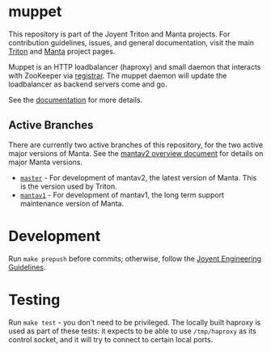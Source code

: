 <!--
    This Source Code Form is subject to the terms of the Mozilla Public
    License, v. 2.0. If a copy of the MPL was not distributed with this
    file, You can obtain one at http://mozilla.org/MPL/2.0/.
-->

<!--
    Copyright 2019 Joyent, Inc.
-->

# muppet

This repository is part of the Joyent Triton and Manta projects.
For contribution guidelines, issues, and general documentation, visit the main
[Triton](http://github.com/joyent/triton) and
[Manta](http://github.com/joyent/manta) project pages.

Muppet is an HTTP loadbalancer (haproxy) and small daemon that interacts with
ZooKeeper via [registrar](https://github.com/joyent/registrar).  The muppet
daemon will update the loadbalancer as backend servers come and go.

See the [documentation](https://github.com/joyent/muppet/docs/index.md) for
more details.

## Active Branches

There are currently two active branches of this repository, for the two
active major versions of Manta. See the [mantav2 overview
document](https://github.com/joyent/manta/blob/master/docs/mantav2.md) for
details on major Manta versions.

- [`master`](../../tree/master/) - For development of mantav2, the latest
  version of Manta. This is the version used by Triton.
- [`mantav1`](../../tree/mantav1/) - For development of mantav1, the long
  term support maintenance version of Manta.

# Development

Run `make prepush` before commits; otherwise, follow the
[Joyent Engineering Guidelines](https://github.com/joyent/eng).

# Testing

Run `make test` - you don't need to be privileged. The locally built haproxy is
used as part of these tests: it expects to be able to use `/tmp/haproxy` as its
control socket, and it will try to connect to certain local ports.
